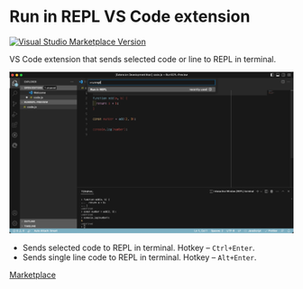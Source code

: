 # Run in REPL VS Code extension

[![Visual Studio Marketplace Version](https://img.shields.io/visual-studio-marketplace/v/shixiongfei.vscode-runrepl)](https://marketplace.visualstudio.com/items?itemName=shixiongfei.vscode-runrepl)

VS Code extension that sends selected code or line to REPL in terminal.

![Screenshot](https://raw.githubusercontent.com/shixiongfei/vscode-runrepl/master/images/screenshot.png)

* Sends selected code to REPL in terminal. Hotkey – `Ctrl+Enter`.
* Sends single line code to REPL in terminal. Hotkey – `Alt+Enter`.

[Marketplace](https://marketplace.visualstudio.com/items?itemName=shixiongfei.vscode-runrepl)
